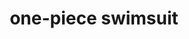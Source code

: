 ---
layout: objects
title: one-piece swimsuit
emoji: one_piece_swimsuit
permalink: 🩱.html
image: assets/img/3moji/one_piece_swimsuit.png
---